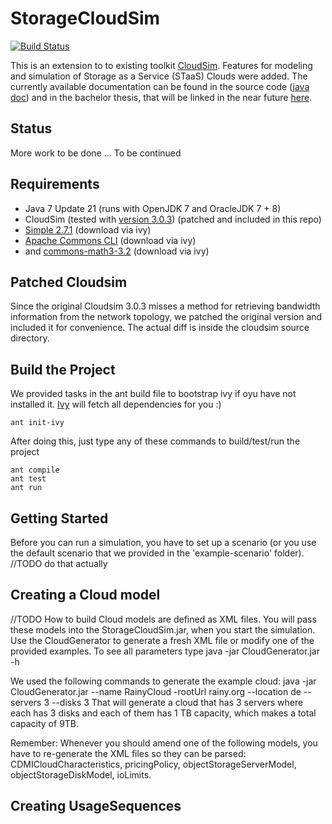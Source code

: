 StorageCloudSim
===============

[![Build Status](https://travis-ci.org/toebbel/StorageCloudSim.svg?branch=master)](https://travis-ci.org/toebbel/StorageCloudSim)

This is an extension to to existing toolkit [CloudSim](http://code.google.com/p/cloudsim/). Features for modeling and simulation of Storage as a Service (STaaS) Clouds were added. The currently available documentation can be found in the source code ([java doc](http://downloads.tobiassturm.de/projects/storagecloudsim/doc/index.html)) and in the bachelor thesis, that will be linked in the near future [here](http://tobiassturm.de/projects/StorageCloudSim.html).

Status
------
More work to be done ... To be continued

Requirements
------------
* Java 7 Update 21 (runs with OpenJDK 7 and OracleJDK 7 + 8)
* CloudSim (tested with [version 3.0.3](http://code.google.com/p/cloudsim/downloads/list)) (patched and included in this repo)
* [Simple 2.7.1](http://simple.sourceforge.net/download.php) (download via ivy)
* [Apache Commons CLI](http://commons.apache.org/proper/commons-cli/index.html) (download via ivy)
* and [commons-math3-3.2](http://commons.apache.org/proper/commons-math/download_math.cgi) (download via ivy)

Patched Cloudsim
----------------
Since the original Cloudsim 3.0.3 misses a method for retrieving bandwidth information from the network topology, we patched the original version and included it for convenience. The actual diff is inside the cloudsim source directory.

Build the Project
-----------------
We provided tasks in the ant build file to bootstrap ivy if oyu have not installed it. [Ivy](https://ant.apache.org/ivy/) will fetch all dependencies for you :)
```
ant init-ivy
```
After doing this, just type any of these commands to build/test/run the project
```
ant compile
ant test
ant run
```


Getting Started
---------------
Before you can run a simulation, you have to set up a scenario (or you use the default scenario that we provided in the 'example-scenario' folder). //TODO do that actually

## Creating a Cloud model
//TODO How to build
Cloud models are defined as XML files. You will pass these models into the StorageCloudSim.jar, when you start the simulation.
Use the CloudGenerator to generate a fresh XML file or modify one of the provided examples.
To see all parameters type
   java -jar CloudGenerator.jar -h

We used the following commands to generate the example cloud:
   java -jar CloudGenerator.jar --name RainyCloud -rootUrl rainy.org --location de --servers 3 --disks 3
That will generate a cloud that has 3 servers where each has 3 disks and each of them  has 1 TB capacity, which makes a total capacity of 9TB.

Remember: Whenever you should amend one of the following models, you have to re-generate the XML files so they can be parsed: CDMICloudCharacteristics, pricingPolicy, objectStorageServerModel, objectStorageDiskModel, ioLimits.

## Creating UsageSequences

